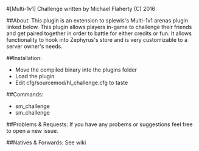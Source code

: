#[Multi-1v1] Challenge
written by Michael Flaherty (C) 2016

##About:
This plugin is an extension to splewis's Multi-1v1 arenas plugin linked below. This plugin
allows players in-game to challenge their friends and get paired together in order to battle
for either credits or fun. It allows functionality to hook into Zephyrus's store and is very
customizable to a server owner's needs.

##Installation:
- Move the compiled binary into the plugins folder
- Load the plugin
- Edit cfg/sourcemod/hl_challenge.cfg to taste

##Commands:
 - sm_challenge <playername>
 - sm_challenge

##Problems & Requests:
If you have any probems or suggestions feel free to open a new issue.

##Natives & Forwards:
See wiki

